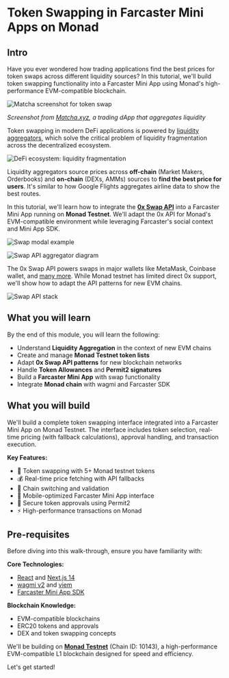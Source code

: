 # Token Swapping in Farcaster Mini Apps on Monad

## Intro

Have you ever wondered how trading applications find the best prices for token swaps across different liquidity sources? In this tutorial, we'll build token swapping functionality into a Farcaster Mini App using Monad's high-performance EVM-compatible blockchain.

![Matcha screenshot for token swap](https://github.com/jlin27/token-swap-dapp-course/assets/8042156/3b98c278-8132-46f1-9e9d-8c123ae6ae50)

_Screenshot from [Matcha.xyz](https://matcha.xyz/), a trading dApp that aggregates liquidity_

Token swapping in modern DeFi applications is powered by [liquidity aggregators](https://0x.org/post/what-is-a-dex-aggregator), which solve the critical problem of liquidity fragmentation across the decentralized ecosystem.

![DeFi ecosystem: liquidity fragmentation](https://github.com/jlin27/token-swap-dapp-course/assets/8042156/23b06ab3-2df4-4d48-8b94-231294962cb3)

Liquidity aggregators source prices across **off-chain** (Market Makers, Orderbooks) and **on-chain** (DEXs, AMMs) sources to **find the best price for users**. It's similar to how Google Flights aggregates airline data to show the best routes.

In this tutorial, we'll learn how to integrate the **[0x Swap API](https://0x.org/docs/0x-swap-api/introduction)** into a Farcaster Mini App running on **Monad Testnet**. We'll adapt the 0x API for Monad's EVM-compatible environment while leveraging Farcaster's social context and Mini App SDK.

![Swap modal example](https://github.com/jlin27/token-swap-dapp-course/assets/8042156/4a7497c9-11d9-4758-86fc-f041d5f2c2dd)

![Swap API aggregator diagram](https://github.com/jlin27/token-swap-dapp-course/assets/8042156/6d6edabb-8314-43b6-a8e8-fdc79102d124)

The 0x Swap API powers swaps in major wallets like MetaMask, Coinbase wallet, and [many more](https://0x.org/docs/introduction/introduction-to-0x#the-0x-ecosystem). While Monad testnet has limited direct 0x support, we'll show how to adapt the API patterns for new EVM chains.

![Swap API stack](https://github.com/jlin27/token-swap-dapp-course/assets/8042156/73aae476-cdbd-4105-8a57-84798a8900cc)

## What you will learn

By the end of this module, you will learn the following:

- Understand **Liquidity Aggregation** in the context of new EVM chains
- Create and manage **Monad Testnet token lists**
- Adapt **0x Swap API patterns** for new blockchain networks
- Handle **Token Allowances** and **Permit2 signatures**
- Build a **Farcaster Mini App** with swap functionality
- Integrate **Monad chain** with wagmi and Farcaster SDK

## What you will build

We'll build a complete token swapping interface integrated into a Farcaster Mini App on Monad Testnet. The interface includes token selection, real-time pricing (with fallback calculations), approval handling, and transaction execution.

**Key Features:**
- 🔄 Token swapping with 5+ Monad testnet tokens
- 💰 Real-time price fetching with API fallbacks
- 🔗 Chain switching and validation
- 📱 Mobile-optimized Farcaster Mini App interface
- 🔐 Secure token approvals using Permit2
- ⚡ High-performance transactions on Monad

## Pre-requisites

Before diving into this walk-through, ensure you have familiarity with:

**Core Technologies:**
- [React](https://react.dev/) and [Next.js 14](https://nextjs.org/)
- [wagmi v2](https://wagmi.sh/) and [viem](https://viem.sh/)
- [Farcaster Mini App SDK](https://docs.farcaster.xyz/developers/frames/v2/mini-apps)

**Blockchain Knowledge:**
- EVM-compatible blockchains
- ERC20 tokens and approvals
- DEX and token swapping concepts

We'll be building on **[Monad Testnet](https://docs.monad.xyz/)** (Chain ID: 10143), a high-performance EVM-compatible L1 blockchain designed for speed and efficiency.

Let's get started!
